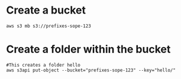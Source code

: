 # Create a bucket
```shell
aws s3 mb s3://prefixes-sope-123
```

# Create a folder within the bucket

```shell
#This creates a folder hello
aws s3api put-object --bucket="prefixes-sope-123" --key="hello/"
```

